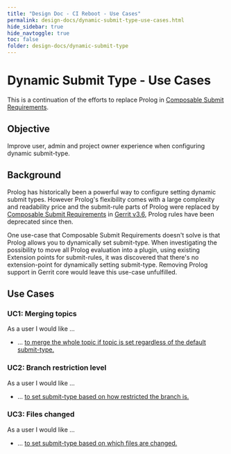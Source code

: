 ```yaml
---
title: "Design Doc - CI Reboot - Use Cases"
permalink: design-docs/dynamic-submit-type-use-cases.html
hide_sidebar: true
hide_navtoggle: true
toc: false
folder: design-docs/dynamic-submit-type
---
```


# Dynamic Submit Type - Use Cases

This is a continuation of the efforts to replace Prolog in
[Composable Submit Requirements](/design-docs/ci-reboot-composable-submit-requirements-solution.html).

## <a id="objective">Objective

Improve user, admin and project owner experience when configuring dynamic submit-type.

## <a id="background">Background

Prolog has historically been a powerful way to configure setting dynamic submit types.
However Prolog's flexibility comes with a large complexity and readability price and
the submit-rule parts of Prolog were replaced by [Composable Submit Requirements](/design-docs/ci-reboot-composable-submit-requirements-solution.html)
in [Gerrit v3.6](https://www.gerritcodereview.com/3.6.html#submit-requirements),
Prolog rules have been deprecated since then.

One use-case that Composable Submit Requirements doesn't solve is that Prolog allows
you to dynamically set submit-type.
When investigating the possibility to move all Prolog evaluation into a plugin, using
existing Extension points for submit-rules, it was discovered that there's no
extension-point for dynamically setting submit-type.
Removing Prolog support in Gerrit core would leave this use-case unfulfilled.

## <a id="use-cases"> Use Cases

### <a id="uc-topics">UC1: Merging topics

As a user I would like ...

*   ... [to merge the whole topic if topic is set regardless of the default submit-type.](https://groups.google.com/g/repo-discuss/c/TVOrZW9-vVQ/m/e8aFZucLAwAJ)

### <a id="uc-branch">UC2: Branch restriction level

As a user I would like ...

*   ... [to set submit-type based on how restricted the branch is.](https://groups.google.com/g/repo-discuss/c/mRAiu0gJfDM/m/OIUYwZXmAgAJ)

### <a id="uc-files">UC3: Files changed

As a user I would like ...

*   ... [to set submit-type based on which files are changed.](https://groups.google.com/g/repo-discuss/c/TVOrZW9-vVQ/m/-cqQYdX3AwAJ)


